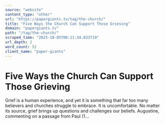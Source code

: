 ```yaml
---
source: "website"
content_type: "other"
url: "https://papergiants.tv/tag/the-church/"
title: "Five Ways the Church Can Support Those Grieving"
domain: "papergiants.tv"
path: "/tag/the-church/"
scraped_time: "2025-10-05T00:11:34.833719"
url_depth: 2
word_count: 52
client_name: "paper-giants"
---
```


# Five Ways the Church Can Support Those Grieving

Grief is a human experience, and yet it is something that far too many believers and churches struggle to embrace. It is uncomfortable. No matter its source, grief brings up questions and challenges our beliefs. Augustine, commenting on a passage from Paul (1...
